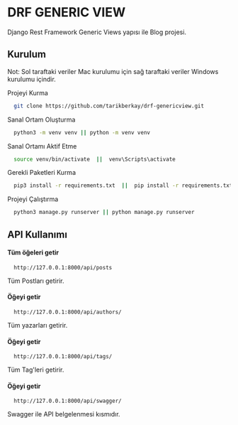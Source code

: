 
# DRF GENERIC VIEW

Django Rest Framework Generic Views yapısı ile Blog projesi.



## Kurulum

Not: Sol taraftaki veriler Mac kurulumu için sağ taraftaki veriler Windows kurulumu içindir.

Projeyi Kurma  

```bash
  git clone https://github.com/tarikberkay/drf-genericview.git
```

Sanal Ortam Oluşturma
```bash
  python3 -m venv venv || python -m venv venv
```

Sanal Ortamı Aktif Etme
```bash
  source venv/bin/activate  ||  venv\Scripts\activate
```

Gerekli Paketleri Kurma
```bash
  pip3 install -r requirements.txt  ||  pip install -r requirements.txt
```


Projeyi Çalıştırma
```bash
  python3 manage.py runserver || python manage.py runserver
```

  
## API Kullanımı

#### Tüm öğeleri getir

```http
  http://127.0.0.1:8000/api/posts
```
Tüm Postları getirir.



#### Öğeyi getir

```http
  http://127.0.0.1:8000/api/authors/
```

Tüm yazarları getirir.




#### Öğeyi getir

```http
  http://127.0.0.1:8000/api/tags/
```

Tüm Tag'leri getirir.




#### Öğeyi getir

```http
  http://127.0.0.1:8000/api/swagger/
```

Swagger ile API belgelenmesi kısmıdır.






  
